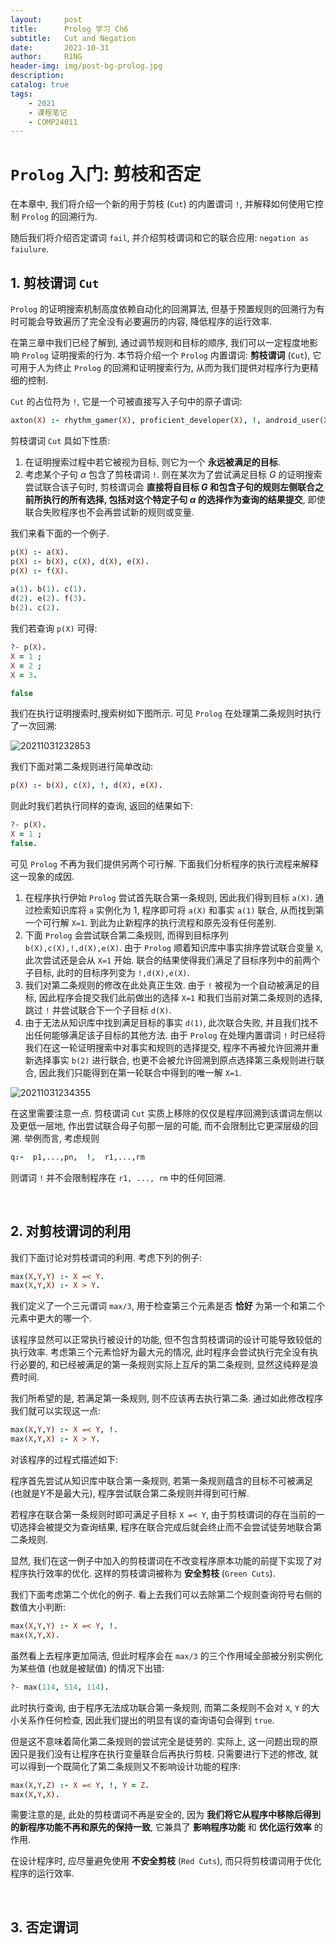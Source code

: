 ```yaml
---
layout:     post
title:      Prolog 学习 Ch6
subtitle:   Cut and Negation
date:       2021-10-31
author:     R1NG
header-img: img/post-bg-prolog.jpg
description: 
catalog: true
tags:
    - 2021
    - 课程笔记
    - COMP24011
---
```


# `Prolog` 入门: 剪枝和否定

在本章中, 我们将介绍一个新的用于剪枝 (`Cut`) 的内置谓词 `!`, 并解释如何使用它控制 `Prolog` 的回溯行为. 

随后我们将介绍否定谓词 `fail`, 并介绍剪枝谓词和它的联合应用: `negation as faiulure`.

## 1. 剪枝谓词 `Cut`

`Prolog` 的证明搜索机制高度依赖自动化的回溯算法, 但基于预置规则的回溯行为有时可能会导致遍历了完全没有必要遍历的内容, 降低程序的运行效率. 

在第三章中我们已经了解到, 通过调节规则和目标的顺序, 我们可以一定程度地影响 `Prolog` 证明搜索的行为. 本节将介绍一个 `Prolog` 内置谓词: **剪枝谓词** (`Cut`), 它可用于人为终止 `Prolog` 的回溯和证明搜索行为, 从而为我们提供对程序行为更精细的控制.

`Cut` 的占位符为 `!`, 它是一个可被直接写入子句中的原子谓词:

~~~prolog
axton(X) :- rhythm_gamer(X), proficient_developer(X), !, android_user(X), windows_user(X).
~~~

剪枝谓词 `Cut` 具如下性质:

1. 在证明搜索过程中若它被视为目标, 则它为一个 **永远被满足的目标**.
2. 考虑某个子句 $\alpha$ 包含了剪枝谓词 `!`. 则在某次为了尝试满足目标 $G$ 的证明搜索尝试联合该子句时, 剪枝谓词会 **直接将自目标 $G$ 和包含子句的规则左侧联合之前所执行的所有选择, 包括对这个特定子句 $\alpha$ 的选择作为查询的结果提交**, 即使联合失败程序也不会再尝试新的规则或变量.

我们来看下面的一个例子. 

~~~prolog
p(X) :- a(X). 
p(X) :- b(X), c(X), d(X), e(X). 
p(X) :- f(X). 
    
a(1). b(1). c(1). 
d(2). e(2). f(3). 
b(2). c(2).
~~~

我们若查询 `p(X)` 可得:

~~~prolog
?- p(X).
X = 1 ;
X = 2 ;
X = 3.

false
~~~

我们在执行证明搜索时,搜索树如下图所示. 可见 `Prolog` 在处理第二条规则时执行了一次回溯:

![20211031232853](https://cdn.jsdelivr.net/gh/KirisameR/KirisameR.github.io/img/blogpost_images/20211031232853.png)

我们下面对第二条规则进行简单改动:

~~~prolog
p(X) :- b(X), c(X), !, d(X), e(X).
~~~

则此时我们若执行同样的查询, 返回的结果如下:

~~~prolog
?- p(X).
X = 1 ;
false.
~~~

可见 `Prolog` 不再为我们提供另两个可行解. 下面我们分析程序的执行流程来解释这一现象的成因.

1. 在程序执行伊始 `Prolog` 尝试首先联合第一条规则, 因此我们得到目标 `a(X)`. 通过检索知识库将 `a` 实例化为 $1$, 程序即可将 `a(X)` 和事实 `a(1)` 联合, 从而找到第一个可行解 `X=1`. 到此为止新程序的执行流程和原先没有任何差别.
2. 下面 `Prolog` 会尝试联合第二条规则, 而得到目标序列 `b(X),c(X),!,d(X),e(X)`. 由于 `Prolog` 顺着知识库中事实排序尝试联合变量 `X`, 此次尝试还是会从 `X=1` 开始. 联合的结果使得我们满足了目标序列中的前两个子目标, 此时的目标序列变为 `!,d(X),e(X)`.
3. 我们对第二条规则的修改在此处真正生效. 由于 `!` 被视为一个自动被满足的目标, 因此程序会提交我们此前做出的选择 `X=1` 和我们当前对第二条规则的选择, 跳过 `!` 并尝试联合下一个子目标 `d(X)`. 
4. 由于无法从知识库中找到满足目标的事实 `d(1)`, 此次联合失败, 并且我们找不出任何能够满足该子目标的其他方法. 由于 `Prolog` 在处理内置谓词 `!` 时已经将我们在这一轮证明搜索中对事实和规则的选择提交, 程序不再被允许回溯并重新选择事实 `b(2)` 进行联合, 也更不会被允许回溯到原点选择第三条规则进行联合, 因此我们只能得到在第一轮联合中得到的唯一解 `X=1`.

![20211031234355](https://cdn.jsdelivr.net/gh/KirisameR/KirisameR.github.io/img/blogpost_images/20211031234355.png)

在这里需要注意一点. 剪枝谓词 `Cut` 实质上移除的仅仅是程序回溯到该谓词左侧以及更低一层地, 作出尝试联合母子句那一层的可能, 而不会限制比它更深层级的回溯. 举例而言, 考虑规则

~~~prolog
q:-  p1,...,pn,  !,  r1,...,rm
~~~

则谓词 `!` 并不会限制程序在 `r1, ..., rm` 中的任何回溯. 

<br>

## 2. 对剪枝谓词的利用

我们下面讨论对剪枝谓词的利用. 考虑下列的例子:

~~~prolog
max(X,Y,Y) :- X =< Y. 
max(X,Y,X) :- X > Y.
~~~

我们定义了一个三元谓词 `max/3`, 用于检查第三个元素是否 **恰好** 为第一个和第二个元素中更大的哪一个. 

该程序显然可以正常执行被设计的功能, 但不包含剪枝谓词的设计可能导致较低的执行效率. 考虑第三个元素恰好为最大元的情况, 此时程序会尝试执行完全没有执行必要的, 和已经被满足的第一条规则实际上互斥的第二条规则, 显然这纯粹是浪费时间. 

我们所希望的是, 若满足第一条规则, 则不应该再去执行第二条. 通过如此修改程序我们就可以实现这一点:

~~~prolog
max(X,Y,Y) :- X =< Y, !. 
max(X,Y,X) :- X > Y.
~~~

对该程序的过程式描述如下:

程序首先尝试从知识库中联合第一条规则, 若第一条规则蕴含的目标不可被满足 (也就是Y不是最大元), 程序尝试联合第二条规则并得到可行解.

若程序在联合第一条规则时即可满足子目标 `X =< Y`, 由于剪枝谓词的存在当前的一切选择会被提交为查询结果, 程序在联合完成后就会终止而不会尝试徒劳地联合第二条规则. 

显然, 我们在这一例子中加入的剪枝谓词在不改变程序原本功能的前提下实现了对程序执行效率的优化. 这样的剪枝谓词被称为 **安全剪枝** (`Green Cuts`).

我们下面考虑第二个优化的例子. 看上去我们可以去除第二个规则查询符号右侧的数值大小判断:

~~~prolog
max(X,Y,Y) :- X =< Y, !. 
max(X,Y,X).
~~~

虽然看上去程序更加简洁, 但此时程序会在 `max/3` 的三个作用域全部被分别实例化为某些值 (也就是被赋值) 的情况下出错:

~~~prolog
?- max(114, 514, 114).
~~~

此时执行查询, 由于程序无法成功联合第一条规则, 而第二条规则不会对 `X`, `Y` 的大小关系作任何检查, 因此我们提出的明显有误的查询语句会得到 `true`.

但是这不意味着简化第二条规则的尝试完全是徒劳的. 实际上, 这一问题出现的原因只是我们没有让程序在执行变量联合后再执行剪枝. 只需要进行下述的修改, 就可以得到一个既简化了第二条规则又不影响设计功能的程序:

~~~prolog
max(X,Y,Z) :- X =< Y, !, Y = Z. 
max(X,Y,X).
~~~

需要注意的是, 此处的剪枝谓词不再是安全的, 因为 **我们将它从程序中移除后得到的新程序功能不再和原先的保持一致**, 它兼具了 **影响程序功能** 和 **优化运行效率** 的作用. 

在设计程序时, 应尽量避免使用 **不安全剪枝** (`Red Cuts`), 而只将剪枝谓词用于优化程序的运行效率. 

<br>

## 3. 否定谓词

